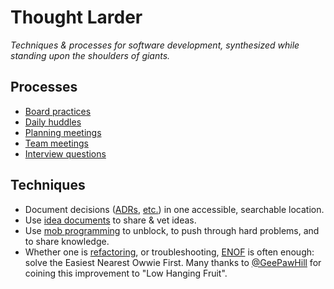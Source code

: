 # Thought Larder

_Techniques & processes for software development, synthesized while standing upon the shoulders of giants._

## Processes

- [Board practices](board-practices.md)
- [Daily huddles](daily-huddles.md)
- [Planning meetings](planning-meetings.md)
- [Team meetings](team-meetings.md)
- [Interview questions](tech-programming-interview-questions.md)

## Techniques 

- Document decisions ([ADRs](architectural-decision-records.md), [etc.](flowchart.md)) in one accessible, searchable location.
- Use [idea documents](idea-documents.md) to share & vet ideas.
- Use [mob programming](mob-programming.md) to unblock, to push through hard problems, and to share knowledge.
- Whether one is [refactoring](https://www.geepawhill.org/2019/03/03/refactoring-pro-tip-easiest-nearest-owwie-first/), or troubleshooting, [ENOF](https://twitter.com/GeePawHill/status/1305157815854657536?s=20) is often enough: solve the Easiest Nearest Owwie First. Many thanks to [@GeePawHill](https://twitter.com/GeePawHill) for coining this improvement to "Low Hanging Fruit". 

<!--stackedit_data:
eyJoaXN0b3J5IjpbLTE5OTE4MjI1OTAsLTEyNzk2NDEyNDVdfQ
==
-->
